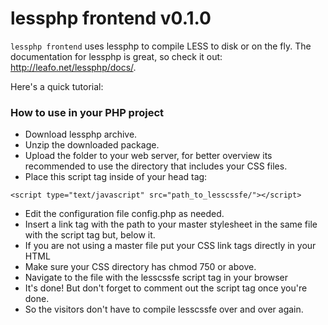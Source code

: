 # lessphp frontend v0.1.0

`lessphp frontend` uses lessphp to compile LESS to disk or on the fly. The documentation for lessphp is great, so check it out: <http://leafo.net/lessphp/docs/>.

Here's a quick tutorial:

### How to use in your PHP project
* Download lessphp archive.
* Unzip the downloaded package.
* Upload the folder to your web server, for better overview its recommended to use the directory that includes your CSS files.
* Place this script tag inside of your head tag:
```
<script type="text/javascript" src="path_to_lesscssfe/"></script>
```
* Edit the configuration file config.php as needed.
* Insert a link tag with the path to your master stylesheet in the same file with the script tag but, below it.
* If you are not using a master file put your CSS link tags directly in your HTML
* Make sure your CSS directory has chmod 750 or above.
* Navigate to the file with the lesscssfe script tag in your browser
* It's done! But don't forget to comment out the script tag once you're done.
* So the visitors don't have to compile lesscssfe over and over again.